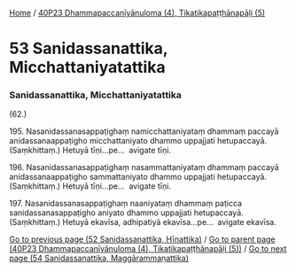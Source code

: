 
[Home](/) / [40P23 Dhammapaccanīyānuloma (4), Tikatikapaṭṭhānapāḷi (5)](../40P23.md)

# 53 Sanidassanattika, Micchattaniyatattika

### Sanidassanattika, Micchattaniyatattika

(62.)

195\. Nasanidassanasappaṭighaṃ namicchattaniyataṃ dhammaṃ paccayā anidassanaappaṭigho micchattaniyato dhammo uppajjati hetupaccayā. (Saṃkhittaṃ.) Hetuyā tīṇi…pe…  avigate tīṇi.

196\. Nasanidassanasappaṭighaṃ nasammattaniyataṃ dhammaṃ paccayā anidassanaappaṭigho sammattaniyato dhammo uppajjati hetupaccayā. (Saṃkhittaṃ.) Hetuyā tīṇi…pe…  avigate tīṇi.

197\. Nasanidassanasappaṭighaṃ naaniyataṃ dhammaṃ paṭicca sanidassanasappaṭigho aniyato dhammo uppajjati hetupaccayā. (Saṃkhittaṃ.) Hetuyā ekavīsa, adhipatiyā ekavīsa…pe…  avigate ekavīsa.

[Go to previous page (52 Sanidassanattika, Hīnattika)](52.md) / [Go to parent page (40P23 Dhammapaccanīyānuloma (4), Tikatikapaṭṭhānapāḷi (5))](0.md) / [Go to next page (54 Sanidassanattika, Maggārammaṇattika)](54.md)


